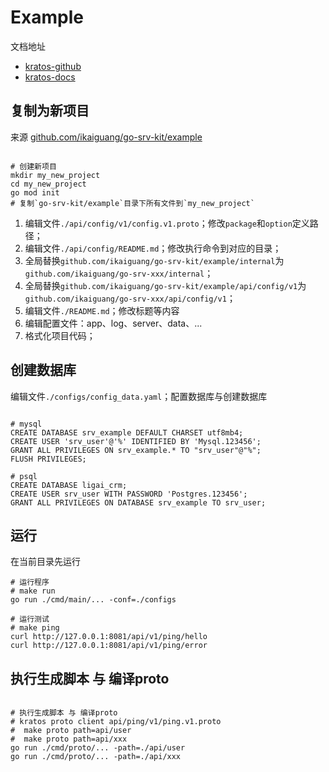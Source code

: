 # Example

文档地址

- [kratos-github](https://github.com/go-kratos/kratos)
- [kratos-docs](https://go-kratos.dev/docs/)

## 复制为新项目

来源 [github.com/ikaiguang/go-srv-kit/example](https://github.com/ikaiguang/go-srv-kit/tree/main/example)

```shell

# 创建新项目
mkdir my_new_project
cd my_new_project
go mod init
# 复制`go-srv-kit/example`目录下所有文件到`my_new_project`

```

1. 编辑文件`./api/config/v1/config.v1.proto`；修改`package`和`option`定义路径；
2. 编辑文件`./api/config/README.md`；修改执行命令到对应的目录；
3. 全局替换`github.com/ikaiguang/go-srv-kit/example/internal`为`github.com/ikaiguang/go-srv-xxx/internal`；
4. 全局替换`github.com/ikaiguang/go-srv-kit/example/api/config/v1`为`github.com/ikaiguang/go-srv-xxx/api/config/v1`；
5. 编辑文件`./README.md`；修改标题等内容
6. 编辑配置文件：app、log、server、data、...
7. 格式化项目代码；

## 创建数据库

编辑文件`./configs/config_data.yaml`；配置数据库与创建数据库

```shell

# mysql
CREATE DATABASE srv_example DEFAULT CHARSET utf8mb4;
CREATE USER 'srv_user'@'%' IDENTIFIED BY 'Mysql.123456';
GRANT ALL PRIVILEGES ON srv_example.* TO "srv_user"@"%";
FLUSH PRIVILEGES;

# psql
CREATE DATABASE ligai_crm;
CREATE USER srv_user WITH PASSWORD 'Postgres.123456';
GRANT ALL PRIVILEGES ON DATABASE srv_example TO srv_user;

```

## 运行

在当前目录先运行

```shell
# 运行程序
# make run
go run ./cmd/main/... -conf=./configs

# 运行测试
# make ping
curl http://127.0.0.1:8081/api/v1/ping/hello
curl http://127.0.0.1:8081/api/v1/ping/error
```

## 执行生成脚本 与 编译proto

```shell

# 执行生成脚本 与 编译proto
# kratos proto client api/ping/v1/ping.v1.proto
#  make proto path=api/user
#  make proto path=api/xxx
go run ./cmd/proto/... -path=./api/user
go run ./cmd/proto/... -path=./api/xxx
    
```
